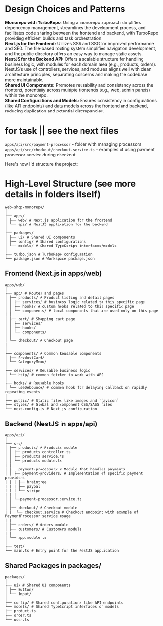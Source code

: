 # Design Choices and Patterns

**Monorepo with TurboRepo:** Using a monorepo approach simplifies dependency management, streamlines the development process, and facilitates code sharing between the frontend and backend, with TurboRepo providing efficient builds and task orchestration.  
**Next.js for the Frontend:** Utilizes SSR and SSG for improved performance and SEO. The file-based routing system simplifies navigation development, and the public directory offers an easy way to manage static assets.  
**NestJS for the Backend API:** Offers a scalable structure for handling business logic, with modules for each domain area (e.g., products, orders). NestJS's use of controllers, services, and modules aligns well with clean architecture principles, separating concerns and making the codebase more maintainable.  
**Shared UI Components:** Promotes reusability and consistency across the frontend, potentially across multiple frontends (e.g., web, admin panels) within the monorepo.  
**Shared Configurations and Models:** Ensures consistency in configurations (like API endpoints) and data models across the frontend and backend, reducing duplication and potential discrepancies.

# for task || see the next files

`apps/api/src/payment-processor` - folder with managing processors
`apps/api/src/checkout/checkout.service.ts` - examples of using payment processor service during checkout

Here's how I'd structure the project:

# High-Level Structure (see more details in folders itself)

```
web-shop-monorepo/
│
├── apps/
│ ├── web/ # Next.js application for the frontend
│ └── api/ # NestJS application for the backend
│
├── packages/
│ ├── ui/ # Shared UI components
│ ├── config/ # Shared configurations
│ └── models/ # Shared TypeScript interfaces/models
│
├── turbo.json # TurboRepo configuration
└── package.json # Workspace package.json
```

## Frontend (Next.js in apps/web)

```
apps/web/
│
├── app/ # Routes and pages
│ ├── products/ # Product listing and detail pages
│ │ ├── services/ # business logic related to this specific page
│ │ ├── hooks/ # custom hooks related to this specific page
│ │ └── components/ # local components that are used only on this page
| |
│ ├── cart/ # Shopping cart page
│ │ ├── services/
│ │ ├── hooks/
│ │ └── components/
│ │
│ └── checkout/ # Checkout page
|
│
├── components/ # Common Reusable components
│ ├── ProductCard/
│ └── CategoryMenu/
│
├── services/ # Reusable business logic
│ └── http/ # common fetcher to work with API
│
├── hooks/ # Reusable hooks
│ └── useDebounce/ # common hook for delaying callback on rapidly repeating events
│
├── public/ # Static files like images and `favicon`
├── styles/ # Global and component CSS/SASS files
└── next.config.js # Next.js configuration
```

## Backend (NestJS in apps/api)

```
apps/api/
│
├── src/
│ ├── products/ # Products module
│ │ ├── products.controller.ts
│ │ ├── products.service.ts
│ │ └── products.module.ts
| |
│ ├── payment-processor/ # Module that handles payments
│ │ ├── payment-providers/ # Implementation of specific payment providers
| | | ├── braintree
| | | ├── paypal
| | | └── stripe
| | |
│ │ └──payment-processor.service.ts
│ │
│ ├── checkout/ # Checkout module
| |  └── checkout.service # Checkout endpoint with example of PaymentProcessor service usage
| |
│ ├── orders/ # Orders module
│ ├── customers/ # Customers module
| |
│ └── app.module.ts
│
├── test/
└── main.ts # Entry point for the NestJS application
```

## Shared Packages in packages/

```
packages/
│
├── ui/ # Shared UI components
│ ├── Button/
│ └── Input/
│
├── config/ # Shared configurations like API endpoints
└── models/ # Shared TypeScript interfaces or models
├── product.ts
├── order.ts
└── user.ts
```
